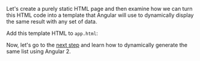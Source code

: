 Let's create a purely static HTML page and then examine how we can turn this HTML code into a template that Angular will use to dynamically display the same result with any set of data.

Add this template HTML to `app.html`:

<diffbox tutorial="angular2-meteor-socially" step="1.1"></diffbox>

Now, let's go to the [next step](/tutorials/angular2/dynamic-template) and learn how to dynamically generate the same list using Angular 2.